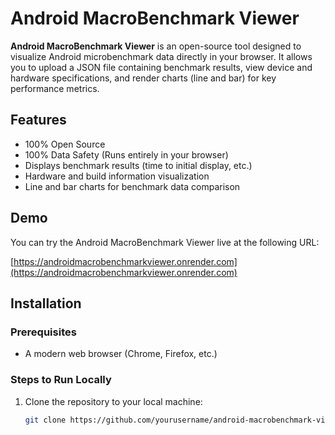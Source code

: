 # Android MacroBenchmark Viewer

**Android MacroBenchmark Viewer** is an open-source tool designed to visualize Android microbenchmark data directly in your browser. It allows you to upload a JSON file containing benchmark results, view device and hardware specifications, and render charts (line and bar) for key performance metrics.

## Features

- 100% Open Source
- 100% Data Safety (Runs entirely in your browser)
- Displays benchmark results (time to initial display, etc.)
- Hardware and build information visualization
- Line and bar charts for benchmark data comparison

## Demo

You can try the Android MacroBenchmark Viewer live at the following URL:

[https://androidmacrobenchmarkviewer.onrender.com](https://androidmacrobenchmarkviewer.onrender.com)

## Installation

### Prerequisites

- A modern web browser (Chrome, Firefox, etc.)

### Steps to Run Locally

1. Clone the repository to your local machine:
   ```bash
   git clone https://github.com/yourusername/android-macrobenchmark-viewer.git

